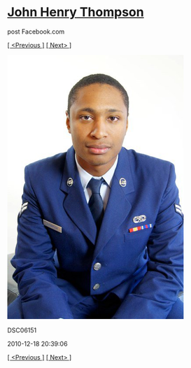 # [John Henry Thompson](../README.md)
post Facebook.com

[[ <Previous ]](2010-12-18-35.md) [[ Next> ]](2010-12-18-37.md)

[![](../media/2010-12-18/Fam-2010-DSC06151.jpg)](../README.md)

DSC06151

2010-12-18 20:39:06

[[ <Previous ]](2010-12-18-35.md) [[ Next> ]](2010-12-18-37.md)